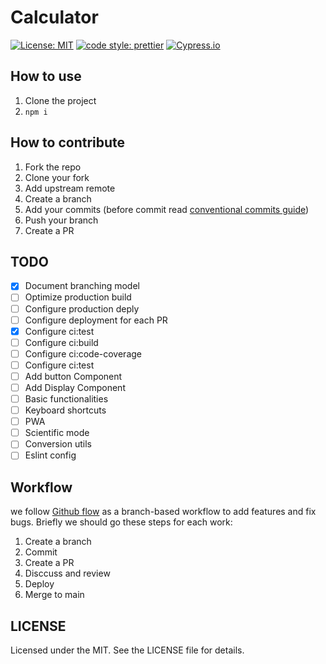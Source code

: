 # Calculator

[![License: MIT](https://img.shields.io/badge/License-MIT-yellow.svg)](https://opensource.org/licenses/MIT)
[![code style: prettier](https://img.shields.io/badge/code_style-prettier-ff69b4.svg)](https://github.com/prettier/prettier)
[![Cypress.io](https://img.shields.io/badge/tested%20with-Cypress-04C38E.svg)](https://www.cypress.io/)

## How to use

1. Clone the project
2. `npm i`

## How to contribute

1. Fork the repo
2. Clone your fork
3. Add upstream remote
4. Create a branch
5. Add your commits (before commit read [conventional commits guide](https://www.conventionalcommits.org/en/v1.0.0/))
6. Push your branch
7. Create a PR

## TODO

- [x] Document branching model
- [ ] Optimize production build
- [ ] Configure production deply
- [ ] Configure deployment for each PR
- [x] Configure ci:test
- [ ] Configure ci:build
- [ ] Configure ci:code-coverage
- [ ] Configure ci:test
- [ ] Add button Component
- [ ] Add Display Component
- [ ] Basic functionalities
- [ ] Keyboard shortcuts
- [ ] PWA
- [ ] Scientific mode
- [ ] Conversion utils
- [ ] Eslint config

## Workflow

we follow [Github flow](https://guides.github.com/introduction/flow/) as a branch-based workflow to add features and fix bugs. Briefly we should go these steps for each work:

1. Create a branch
2. Commit
3. Create a PR
4. Disccuss and review
5. Deploy
6. Merge to main

## LICENSE

Licensed under the MIT. See the LICENSE file for details.

